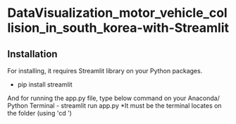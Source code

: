 # DataVisualization_motor_vehicle_collision_in_south_korea-with-Streamlit
## Installation
For installing, it requires Streamlit library on your Python packages.
  - pip install streamlit
  
And for running the app.py file, type below command on your Anaconda/ Python Terminal
    - streamlit run app.py
 *It must be the terminal locates on the folder (using 'cd <file path>')
